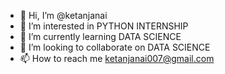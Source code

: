 - 👋 Hi, I’m @ketanjanai
- 👀 I’m interested in PYTHON INTERNSHIP 
- 🌱 I’m currently learning DATA SCIENCE 
- 💞️ I’m looking to collaborate on DATA SCIENCE 
- 📫 How to reach me ketanjanai007@gmail.com 

<!---
ketanjanai/ketanjanai is a ✨ special ✨ repository because its `README.md` (this file) appears on your GitHub profile.
You can click the Preview link to take a look at your changes.
--->

